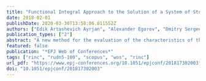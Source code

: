 ```yaml
---
title: "Functional Integral Approach to the Solution of a System of Stochastic Differential Equations"
date: 2018-02-01
publishDate: 2020-03-30T13:58:06.811552Z
authors: ["Edik Artashevich Ayrjan", "Alexander Egorov", "Dmitry Sergeevich Kulyabov", "Victor Malyutin", "Leonid Antonovich Sevastianov"]
publication_types: ["2"]
abstract: "A new method for the evaluation of the characteristics of the solution of a system of stochastic differential equations is presented. This method is based on the representation of a probability density function p through a functional integral. The functional integral representation is obtained by means of the Onsager-Machlup functional technique for a special case when the diffusion matrix for the SDE system defines a Riemannian space with zero curvature."
featured: false
publication: "*EPJ Web of Conferences*"
tags: ["rinc", "rudn5-100", "scopus", "wos", "rinc"]
url_pdf: "https://www.epj-conferences.org/10.1051/epjconf/201817302003"
doi: "10.1051/epjconf/201817302003"
---
```


